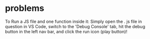 # problems

To Run a JS file and one function inside it:
Simply open the . js file in question in VS Code, switch to the 'Debug Console' tab, hit the debug button in the left nav bar, and click the run icon (play button)!

